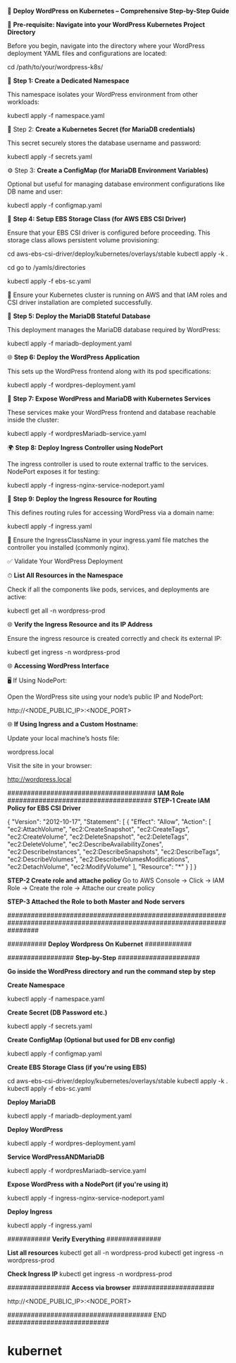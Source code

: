 🚀 **Deploy WordPress on Kubernetes – Comprehensive Step-by-Step Guide**

📁 **Pre-requisite: Navigate into your WordPress Kubernetes Project Directory**

Before you begin, navigate into the directory where your WordPress deployment YAML files and configurations are located:

cd /path/to/your/wordpress-k8s/

🧱 **Step 1: Create a Dedicated Namespace**

This namespace isolates your WordPress environment from other workloads:

kubectl apply -f namespace.yaml

🔐 Step 2: **Create a Kubernetes Secret (for MariaDB credentials)**

This secret securely stores the database username and password:

kubectl apply -f secrets.yaml

⚙️ Step 3: **Create a ConfigMap (for MariaDB Environment Variables)**

Optional but useful for managing database environment configurations like DB name and user:

kubectl apply -f configmap.yaml

💾 **Step 4: Setup EBS Storage Class (for AWS EBS CSI Driver)**

Ensure that your EBS CSI driver is configured before proceeding. This storage class allows persistent volume provisioning:

cd aws-ebs-csi-driver/deploy/kubernetes/overlays/stable
kubectl apply -k .

cd go to /yamls/directories

kubectl apply -f ebs-sc.yaml

🔀 Ensure your Kubernetes cluster is running on AWS and that IAM roles and CSI driver installation are completed successfully.

🐬 **Step 5: Deploy the MariaDB Stateful Database**

This deployment manages the MariaDB database required by WordPress:

kubectl apply -f mariadb-deployment.yaml

🌐 **Step 6: Deploy the WordPress Application**

This sets up the WordPress frontend along with its pod specifications:

kubectl apply -f wordpres-deployment.yaml

🔗 **Step 7: Expose WordPress and MariaDB with Kubernetes Services**

These services make your WordPress frontend and database reachable inside the cluster:

kubectl apply -f wordpresMariadb-service.yaml

🌍 **Step 8: Deploy Ingress Controller using NodePort**

The ingress controller is used to route external traffic to the services. NodePort exposes it for testing:

kubectl apply -f ingress-nginx-service-nodeport.yaml

🚪 **Step 9: Deploy the Ingress Resource for Routing**

This defines routing rules for accessing WordPress via a domain name:

kubectl apply -f ingress.yaml

🔀 Ensure the IngressClassName in your ingress.yaml file matches the controller you installed (commonly nginx).

✅ Validate Your WordPress Deployment

⏱ **List All Resources in the Namespace**

Check if all the components like pods, services, and deployments are active:

kubectl get all -n wordpress-prod

🌐 **Verify the Ingress Resource and its IP Address**

Ensure the ingress resource is created correctly and check its external IP:

kubectl get ingress -n wordpress-prod

🌐 **Accessing WordPress Interface**

🖥️ If Using NodePort:

Open the WordPress site using your node’s public IP and NodePort:

http://<NODE_PUBLIC_IP>:<NODE_PORT>

🌐 **If Using Ingress and a Custom Hostname:**

Update your local machine’s hosts file:

<node-public-ip> wordpress.local

Visit the site in your browser:

http://wordpress.local

######################################   **IAM Role**  #####################################
 **STEP-1 Create IAM Policy for EBS CSI Driver**
 
 
 {
  "Version": "2012-10-17",
  "Statement": [
    {
      "Effect": "Allow",
      "Action": [
        "ec2:AttachVolume",
        "ec2:CreateSnapshot",
        "ec2:CreateTags",
        "ec2:CreateVolume",
        "ec2:DeleteSnapshot",
        "ec2:DeleteTags",
        "ec2:DeleteVolume",
        "ec2:DescribeAvailabilityZones",
        "ec2:DescribeInstances",
        "ec2:DescribeSnapshots",
        "ec2:DescribeTags",
        "ec2:DescribeVolumes",
        "ec2:DescribeVolumesModifications",
        "ec2:DetachVolume",
        "ec2:ModifyVolume"
      ],
      "Resource": "*"
    }
  ]
}


**STEP-2 Create role and attache policy**
Go to AWS Console → Click → IAM Role → Create the role → Attache our create policy

**STEP-3 Attached the Role to both Master and Node servers**


########################################################################################################################


##########  **Deploy Wordpress On Kubernet**  ############

#################  **Step-by-Step**  #####################

**Go inside the WordPress directory and run the command step by step**

**Create Namespace**

kubectl apply -f namespace.yaml

**Create Secret (DB Password etc.)**

kubectl apply -f secrets.yaml

**Create ConfigMap (Optional but used for DB env config)**

kubectl apply -f configmap.yaml

**Create EBS Storage Class (if you're using EBS)**

cd aws-ebs-csi-driver/deploy/kubernetes/overlays/stable
kubectl apply -k .
kubectl apply -f ebs-sc.yaml

**Deploy MariaDB**

kubectl apply -f mariadb-deployment.yaml

**Deploy WordPress**

kubectl apply -f wordpres-deployment.yaml

**Service WordPressANDMariaDB**

kubectl apply -f wordpresMariadb-service.yaml

**Expose WordPress with a NodePort (if you're using it)**

kubectl apply -f ingress-nginx-service-nodeport.yaml

**Deploy Ingress**

kubectl apply -f ingress.yaml


###########  **Verify Everything**  ##############

**List all resources**
kubectl get all -n wordpress-prod
kubectl get ingress -n wordpress-prod

**Check Ingress IP**
kubectl get ingress -n wordpress-prod

################  **Access via browser**  #####################

http://<NODE_PUBLIC_IP>:<NODE_PORT> 


#####################################  END  ##########################






# kubernet
